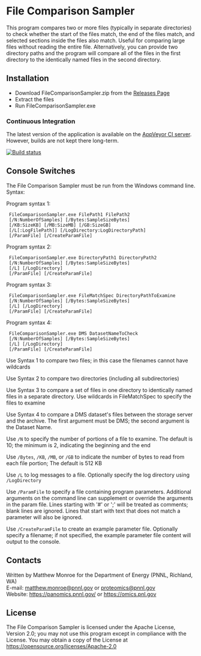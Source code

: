 # File Comparison Sampler

This program compares two or more files (typically in separate directories) to
check whether the start of the files match, the end of the files match, and
selected sections inside the files also match. Useful for comparing large files
without reading the entire file. Alternatively, you can provide two directory
paths and the program will compare all of the files in the first directory to the
identically named files in the second directory.

## Installation

* Download FileComparisonSampler.zip from the [Releases Page](https://github.com/PNNL-Comp-Mass-Spec/File-Comparison-Sampler/releases)
* Extract the files
* Run FileComparisonSampler.exe

### Continuous Integration

The latest version of the application is available on the [AppVeyor CI server](https://ci.appveyor.com/project/PNNLCompMassSpec/file-comparison-sampler/build/artifacts).
However, builds are not kept there long-term.

[![Build status](https://ci.appveyor.com/api/projects/status/n4ebkr0xco519ecb?svg=true)](https://ci.appveyor.com/project/PNNLCompMassSpec/file-comparison-sampler)


## Console Switches

The File Comparison Sampler must be run from the Windows command line.  Syntax:

Program syntax 1:
```
 FileComparisonSampler.exe FilePath1 FilePath2
 [/N:NumberOfSamples] [/Bytes:SampleSizeBytes]
 [/KB:SizeKB] [/MB:SizeMB] [/GB:SizeGB]
 [/L[:LogFilePath]] [/LogDirectory:LogDirectoryPath]
 [/ParamFile] [/CreateParamFile]
```

Program syntax 2:
```
 FileComparisonSampler.exe DirectoryPath1 DirectoryPath2
 [/N:NumberOfSamples] [/Bytes:SampleSizeBytes]
 [/L] [/LogDirectory]
 [/ParamFile] [/CreateParamFile]
```

Program syntax 3:
```
 FileComparisonSampler.exe FileMatchSpec DirectoryPathToExamine
 [/N:NumberOfSamples] [/Bytes:SampleSizeBytes]
 [/L] [/LogDirectory]
 [/ParamFile] [/CreateParamFile]
```

Program syntax 4:
```
 FileComparisonSampler.exe DMS DatasetNameToCheck
 [/N:NumberOfSamples] [/Bytes:SampleSizeBytes]
 [/L] [/LogDirectory]
 [/ParamFile] [/CreateParamFile]
```

Use Syntax 1 to compare two files; in this case the filenames cannot have wildcards

Use Syntax 2 to compare two directories (including all subdirectories)

Use Syntax 3 to compare a set of files in one directory to identically named
files in a separate directory. Use wildcards in FileMatchSpec to specify the
files to examine

Use Syntax 4 to compare a DMS dataset's files between the storage server and the
archive. The first argument must be DMS; the second argument is the Dataset Name.

Use `/N` to specify the number of portions of a file to examine. The default is 10;
the minimum is 2, indicating the beginning and the end

Use `/Bytes`, `/KB`, `/MB`, or `/GB` to indicate the number of bytes to read from each
file portion; The default is 512 KB

Use `/L` to log messages to a file. Optionally specify the log directory using `/LogDirectory`

Use `/ParamFile` to specify a file containing program parameters. 
Additional arguments on the command line can supplement or override 
the arguments in the param file. Lines starting with '#' or ';' 
will be treated as comments; blank lines are ignored. Lines that 
start with text that does not match a parameter will also be ignored.

Use `/CreateParamFile` to create an example parameter file. 
Optionally specify a filename; if not specified, the example 
parameter file content will output to the console.

## Contacts

Written by Matthew Monroe for the Department of Energy (PNNL, Richland, WA) \
E-mail: matthew.monroe@pnnl.gov or proteomics@pnnl.gov\
Website: https://panomics.pnnl.gov/ or https://omics.pnl.gov

## License

The File Comparison Sampler is licensed under the Apache License, Version 2.0; 
you may not use this program except in compliance with the License.  You may obtain 
a copy of the License at https://opensource.org/licenses/Apache-2.0

